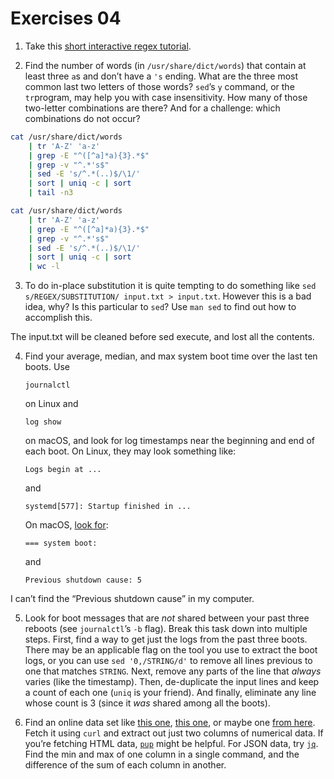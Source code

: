 # Exercises 04

1. Take this [short interactive regex tutorial](https://regexone.com/).



2. Find the number of words (in `/usr/share/dict/words`) that contain at least three `a`s and don’t have a `'s` ending. What are the three most common last two letters of those words? `sed`’s `y` command, or the `tr`program, may help you with case insensitivity. How many of those two-letter combinations are there? And for a challenge: which combinations do not occur?

```bash
cat /usr/share/dict/words
	| tr 'A-Z' 'a-z' 
	| grep -E "^([^a]*a){3}.*$" 
	| grep -v "^.*'s$" 
	| sed -E 's/^.*(..)$/\1/' 
	| sort | uniq -c | sort 
	| tail -n3
```

```bash
cat /usr/share/dict/words 
	| tr 'A-Z' 'a-z' 
	| grep -E "^([^a]*a){3}.*$" 
	| grep -v "^.*'s$" 
	| sed -E 's/^.*(..)$/\1/' 
	| sort | uniq -c | sort 
	| wc -l
```



3. To do in-place substitution it is quite tempting to do something like `sed s/REGEX/SUBSTITUTION/ input.txt > input.txt`. However this is a bad idea, why? Is this particular to `sed`? Use `man sed` to find out how to accomplish this.

The input.txt will be cleaned before sed execute, and lost all the contents.



4. Find your average, median, and max system boot time over the last ten boots. Use

   ```plaintext
   journalctl
   ```

   on Linux and

   ```plaintext
   log show
   ```

   on macOS, and look for log timestamps near the beginning and end of each boot. On Linux, they may look something like:

   ```
   Logs begin at ...
   ```

   and

   ```
   systemd[577]: Startup finished in ...
   ```

   On macOS, [look for](https://eclecticlight.co/2018/03/21/macos-unified-log-3-finding-your-way/):

   ```
   === system boot:
   ```

   and

   ```
   Previous shutdown cause: 5
   ```

I can’t find the “Previous shutdown cause” in my computer.



5. Look for boot messages that are *not* shared between your past three reboots (see `journalctl`’s `-b` flag). Break this task down into multiple steps. First, find a way to get just the logs from the past three boots. There may be an applicable flag on the tool you use to extract the boot logs, or you can use `sed '0,/STRING/d'` to remove all lines previous to one that matches `STRING`. Next, remove any parts of the line that *always* varies (like the timestamp). Then, de-duplicate the input lines and keep a count of each one (`uniq` is your friend). And finally, eliminate any line whose count is 3 (since it *was* shared among all the boots).



6. Find an online data set like [this one](https://stats.wikimedia.org/EN/TablesWikipediaZZ.htm), [this one](https://ucr.fbi.gov/crime-in-the-u.s/2016/crime-in-the-u.s.-2016/topic-pages/tables/table-1), or maybe one [from here](https://www.springboard.com/blog/data-science/free-public-data-sets-data-science-project/). Fetch it using `curl` and extract out just two columns of numerical data. If you’re fetching HTML data, [`pup`](https://github.com/EricChiang/pup) might be helpful. For JSON data, try [`jq`](https://stedolan.github.io/jq/). Find the min and max of one column in a single command, and the difference of the sum of each column in another.

